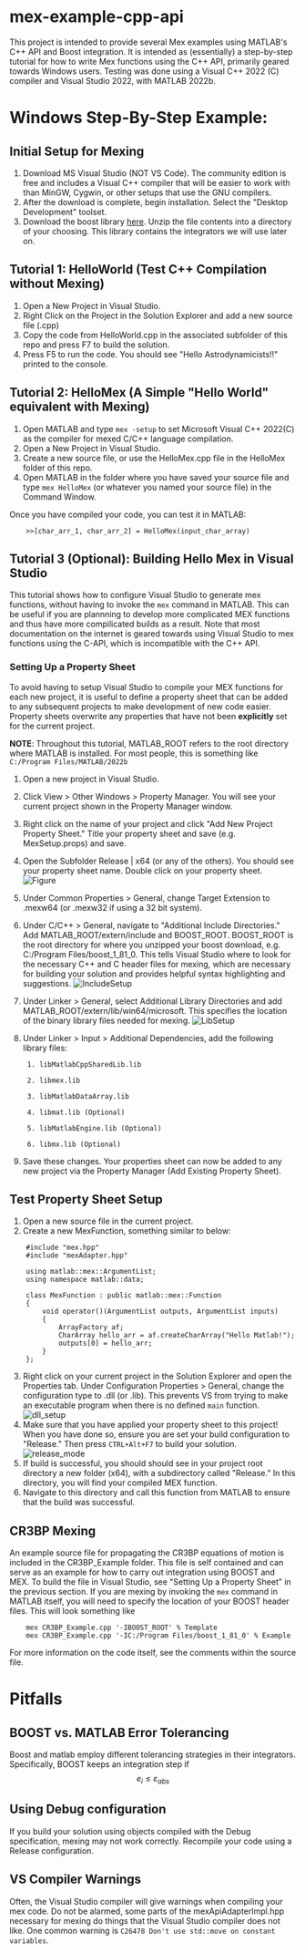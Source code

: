 # mex-example-cpp-api
This project is intended to provide several Mex examples using MATLAB's C++ API and Boost integration.  It is intended as (essentially) a step-by-step tutorial for how to write Mex functions using the C++ API, primarily geared towards Windows users.  Testing was done using a Visual C++ 2022 (C) compiler and Visual Studio 2022, with MATLAB 2022b.

# Windows Step-By-Step Example:
## Initial Setup for Mexing
1. Download MS Visual Studio (NOT VS Code).  The community edition is free and includes a Visual C++ compiler that will be easier to work with than MinGW, Cygwin, or other setups that use the GNU compilers.
2. After the download is complete, begin installation.  Select the "Desktop Development" toolset.
3. Download the boost library [here](https://www.boost.org/users/history/version_1_81_0.html).  Unzip the file contents into a directory of your choosing. This library contains the integrators we will use later on.

## Tutorial 1: HelloWorld (Test C++ Compilation without Mexing)
1. Open a New Project in Visual Studio.
2. Right Click on the Project in the Solution Explorer and add a new source file (.cpp)
3. Copy the code from HelloWorld.cpp in the associated subfolder of this repo and press F7 to build the solution.
4. Press F5 to run the code.  You should see "Hello Astrodynamicists!!" printed to the console. 


## Tutorial 2: HelloMex (A Simple "Hello World" equivalent with Mexing)
1. Open MATLAB and type `mex -setup` to set Microsoft Visual C++ 2022(C) as the compiler for mexed C/C++ language compilation.
2. Open a New Project in Visual Studio.
4. Create a new source file, or use the HelloMex.cpp file in the HelloMex folder of this repo.
5. Open MATLAB in the folder where you have saved your source file and type `mex HelloMex` (or whatever you named your source file) in the Command Window.

Once you have compiled your code, you can test it in MATLAB:

```
    >>[char_arr_1, char_arr_2] = HelloMex(input_char_array)
```
## Tutorial 3 (Optional): Building Hello Mex in Visual Studio
This tutorial shows how to configure Visual Studio to generate mex functions, without having to invoke the `mex` command in MATLAB. This can be useful if you are plannning to develop more complicated MEX functions and thus have more compilicated builds as a result. Note that most documentation on the internet is geared towards using Visual Studio to mex functions using the C-API, which is incompatible with the C++ API.

### Setting Up a Property Sheet
To avoid having to setup Visual Studio to compile your MEX functions for each new project, it is useful to define a property sheet that can be added to any subsequent projects to make development of new code easier.  Property sheets overwrite any properties that have not been **explicitly** set for the current project.

**NOTE**: Throughout this tutorial, MATLAB_ROOT refers to the root directory where MATLAB is installed.  For most people, this is something like `C:/Program Files/MATLAB/2022b`

1. Open a new project in Visual Studio.
2. Click View > Other Windows > Property Manager. You will see your current project shown in the Property Manager window.
3. Right click on the name of your project and click "Add New Project Property Sheet."  Title your property sheet and save (e.g. MexSetup.props) and save.
4. Open the Subfolder Release | x64 (or any of the others).  You should see your property sheet name. Double click on your property sheet.
![Figure](/TutorialFigures/PropertyManagerWindow1.png?raw=true)
5. Under Common Properties > General, change Target Extension to .mexw64 (or .mexw32 if using a 32 bit system).
6. Under C/C++ > General, navigate to "Additional Include Directories."  Add MATLAB_ROOT/extern/include and BOOST_ROOT.  BOOST_ROOT is the root directory for where you unzipped your boost download, e.g. C:/Program Files/boost_1_81_0.  This tells Visual Studio where to look for the necessary C++ and C header files for mexing, which are necessary for building your solution and provides helpful syntax highlighting and suggestions.
![IncludeSetup](/TutorialFigures/IncludeSetup.PNG?raw=true)
7. Under Linker > General, select Additional Library Directories and add MATLAB_ROOT/extern/lib/win64/microsoft.  This specifies the location of the binary library files needed for mexing.
![LibSetup](/TutorialFigures/LibSetup.PNG?raw=true)
8. Under Linker > Input > Additional Dependencies, add the following library files:

        1. libMatlabCppSharedLib.lib

        2. libmex.lib

        3. libMatlabDataArray.lib

        4. libmat.lib (Optional)

        5. libMatlabEngine.lib (Optional)

        6. libmx.lib (Optional)
9. Save these changes.  Your properties sheet can now be added to any new project via the Property Manager (Add Existing Property Sheet).

## Test Property Sheet Setup
1. Open a new source file in the current project.
2. Create a new MexFunction, something similar to below:
```
    #include "mex.hpp"
    #include "mexAdapter.hpp"

    using matlab::mex::ArgumentList;
    using namespace matlab::data;

    class MexFunction : public matlab::mex::Function
    {
        void operator()(ArgumentList outputs, ArgumentList inputs)
        {
            ArrayFactory af;
            CharArray hello_arr = af.createCharArray("Hello Matlab!");
            outputs[0] = hello_arr;
        }
    };
```
3. Right click on your current project in the Solution Explorer and open the Properties tab.  Under Configuration Properties > General, change the configuration type to .dll (or .lib).  This prevents VS from trying to make an executable program when there is no defined `main` function.  
![dll_setup](/TutorialFigures/DllSetup.PNG)
4. Make sure that you have applied your property sheet to this project!  When you have done so, ensure you are set your build configuration to "Release."  Then press `CTRL+Alt+F7` to build your solution. 
![release_mode](/TutorialFigures/ReleaseMode.PNG?raw=true)
5. If build is successful, you should should see in your project root directory a new folder (x64), with a subdirectory called "Release." In this directory, you will find your compiled MEX function.  
6. Navigate to this directory and call this function from MATLAB to ensure that the build was successful.

## CR3BP Mexing
An example source file for propagating the CR3BP equations of motion is included in the CR3BP_Example folder.  This file is self contained and can serve as an example for how to carry out integration using BOOST and MEX.  To build the file in Visual Studio, see "Setting Up a Property Sheet" in the previous section.  If you are mexing by invoking the `mex` command in MATLAB itself, you will need to specify the location of your BOOST header files.  This will look something like

```
    mex CR3BP_Example.cpp '-IBOOST_ROOT' % Template
    mex CR3BP_Example.cpp '-IC:/Program Files/boost_1_81_0' % Example
```
For more information on the code itself, see the comments within the source file.

# Pitfalls
## BOOST vs. MATLAB Error Tolerancing
Boost and matlab employ different tolerancing strategies in their integrators.  Specifically, BOOST keeps an integration step if 
$$e_i \leq \varepsilon_{abs}$$

## Using Debug configuration
If you build your solution using objects compiled with the Debug specification, mexing may not work correctly.  Recompile your code using a Release configuration.

## VS Compiler Warnings
Often, the Visual Studio compiler will give warnings when compiling your mex code.  Do not be alarmed, some parts of the mexApiAdapterImpl.hpp necessary for mexing do things that the Visual Studio compiler does not like.  One common warning is `C26478 Don't use std::move on constant variables`.
